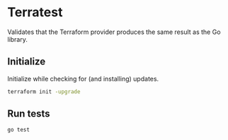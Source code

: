 # Terratest

Validates that the Terraform provider produces the same result as the Go library.

## Initialize

Initialize while checking for (and installing) updates.

```bash
terraform init -upgrade
```

## Run tests

```bash
go test
```
